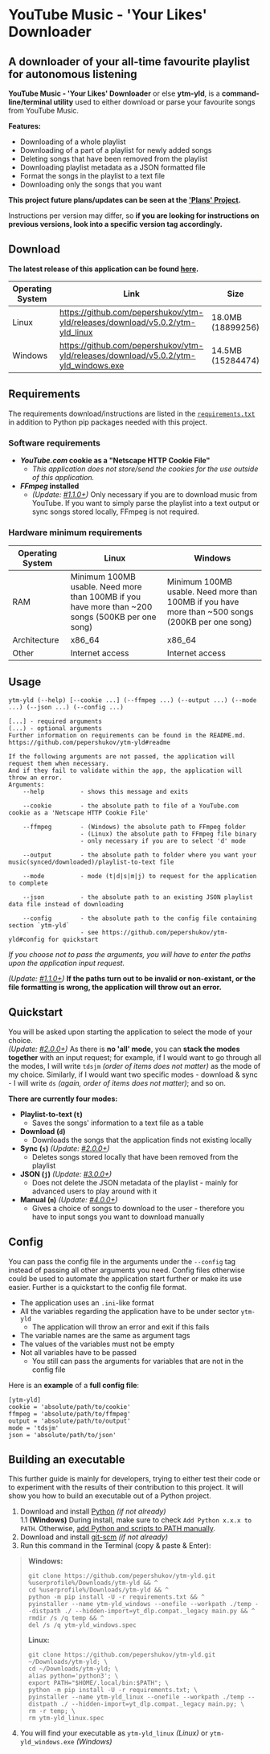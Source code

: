# **YouTube Music - 'Your Likes' Downloader**
## A downloader of your all-time favourite playlist for autonomous listening

**YouTube Music - 'Your Likes' Downloader** or else **ytm-yld**, is a **command-line/terminal utility** used to either download or parse your favourite songs from YouTube Music.

**Features:**
- Downloading of a whole playlist
- Downloading of a part of a playlist for newly added songs
- Deleting songs that have been removed from the playlist
- Downloading playlist metadata as a JSON formatted file
- Format the songs in the playlist to a text file
- Downloading only the songs that you want

**This project future plans/updates can be seen at the ['Plans' Project](https://github.com/pepershukov/ytm-yld/projects/1).**  

Instructions per version may differ, so **if you are looking for instructions on previous versions, look into a specific version tag accordingly.**

## Download

**The latest release of this application can be found [here](https://github.com/pepershukov/ytm-yld/releases/latest).**

| Operating System | Link | Size | SHA256 |
|---|---|---|---|
| Linux | https://github.com/pepershukov/ytm-yld/releases/download/v5.0.2/ytm-yld_linux | 18.0MB (18899256) | F22D3AC49B31E50CDD639AA3CFC0F24701BABFE0CA6A3207854BE802CC7745FD |
| Windows | https://github.com/pepershukov/ytm-yld/releases/download/v5.0.2/ytm-yld_windows.exe | 14.5MB (15284474) | DE232992F86773DD39DD5AF8E14F9E7E278D76E5E7B1593B95DD3014A18E17B7 |

## Requirements

The requirements download/instructions are listed in the [`requirements.txt`](https://raw.githubusercontent.com/pepershukov/ytm-yld/main/requirements.txt) in addition to Python pip packages needed with this project.

### Software requirements
- ***YouTube.com* cookie as a "Netscape HTTP Cookie File"**
  - *This application does not store/send the cookies for the use outside of this application.*
- ***FFmpeg* installed**
  - _(Update: [#1.1.0+](https://github.com/pepershukov/ytm-yld/releases/tag/v1.1.0))_ Only necessary if you are to download music from YouTube. If you want to simply parse the playlist into a text output or sync songs stored locally, FFmpeg is not required.

### Hardware minimum requirements
| Operating System | Linux                                                                                            | Windows                                                                                          |
|------------------|--------------------------------------------------------------------------------------------------|--------------------------------------------------------------------------------------------------|
| RAM              | Minimum 100MB usable. Need more than 100MB if you have more than ~200 songs (500KB per one song) | Minimum 100MB usable. Need more than 100MB if you have more than ~500 songs (200KB per one song) |
| Architecture     | x86_64                                                                                           | x86_64                                                                                           |
| Other            | Internet access                                                                                  | Internet access                                                                                  |

## Usage

```
ytm-yld (--help) [--cookie ...] (--ffmpeg ...) (--output ...) (--mode ...) (--json ...) (--config ...)

[...] - required arguments
(...) - optional arguments
Further information on requirements can be found in the README.md.
https://github.com/pepershukov/ytm-yld#readme

If the following arguments are not passed, the application will request them when necessary.
And if they fail to validate within the app, the application will throw an error.
Arguments:
    --help          - shows this message and exits

    --cookie        - the absolute path to file of a YouTube.com cookie as a 'Netscape HTTP Cookie File'

    --ffmpeg        - (Windows) the absolute path to FFmpeg folder
                    - (Linux) the absolute path to FFmpeg file binary
                    - only necessary if you are to select 'd' mode
    
    --output        - the absolute path to folder where you want your music(synced/downloaded)/playlist-to-text file
    
    --mode          - mode (t|d|s|m|j) to request for the application to complete
    
    --json          - the absolute path to an existing JSON playlist data file instead of downloading
    
    --config        - the absolute path to the config file containing section `ytm-yld`
                    - see https://github.com/pepershukov/ytm-yld#config for quickstart
```
*If you choose not to pass the arguments, you will have to enter the paths upon the application input request.*

_(Update: [#1.1.0+](https://github.com/pepershukov/ytm-yld/releases/tag/v1.1.0))_ **If the paths turn out to be invalid or non-existant, or the file formatting is wrong, the application will throw out an error.**

## Quickstart

You will be asked upon starting the application to select the mode of your choice.  
_(Update: [#2.0.0+](https://github.com/pepershukov/ytm-yld/releases/tag/v2.0.0))_ As there is **no 'all' mode**, you can **stack the modes together** with an input request; for example, if I would want to go through all the modes, I will write `tdsjm` _(order of items does not matter)_ as the mode of my choice. Similarly, if I would want two specific modes - download & sync - I will write `ds` _(again, order of items does not matter)_; and so on.

**There are currently four modes:**
- **Playlist-to-text (`t`)**
  - Saves the songs' information to a text file as a table
- **Download (`d`)**
  - Downloads the songs that the application finds not existing locally
- **Sync (`s`)** _(Update: [#2.0.0+](https://github.com/pepershukov/ytm-yld/releases/tag/v2.0.0))_
  - Deletes songs stored locally that have been removed from the playlist
- **JSON (`j`)** _(Update: [#3.0.0+](https://github.com/pepershukov/ytm-yld/releases/tag/v3.0.0))_
  - Does not delete the JSON metadata of the playlist - mainly for advanced users to play around with it
- **Manual (`m`)** _(Update: [#4.0.0+](https://github.com/pepershukov/ytm-yld/releases/tag/v4.0.0))_
  - Gives a choice of songs to download to the user - therefore you have to input songs you want to download manually

## Config
You can pass the config file in the arguments under the `--config` tag instead of passing all other arguments you need. Config files otherwise could be used to automate the application start further or make its use easier. Further is a quickstart to the config file format.

- The application uses an `.ini`-like format
- All the variables regarding the application have to be under sector `ytm-yld`
  - The application will throw an error and exit if this fails
- The variable names are the same as argument tags
- The values of the variables must not be empty
- Not all variables have to be passed
  - You still can pass the arguments for variables that are not in the config file

Here is an **example** of a **full config file**:
```
[ytm-yld]
cookie = 'absolute/path/to/cookie'
ffmpeg = 'absolute/path/to/ffmpeg'
output = 'absolute/path/to/output'
mode = 'tdsjm'
json = 'absolute/path/to/json'
```

## Building an executable

This further guide is mainly for developers, trying to either test their code or to experiment with the results of their contribution to this project. It will show you how to build an executable out of a Python project.

1. Download and install [Python](https://python.org) _(if not already)_  
 1.1 **(Windows)** During install, make sure to check `Add Python x.x.x to PATH`. Otherwise, [add Python and scripts to PATH manually](https://datatofish.com/add-python-to-windows-path/).
2. Download and install [git-scm](https://git-scm.com/downloads) _(if not already)_
3. Run this command in the Terminal (copy & paste & Enter):
 >**Windows:**
 >```
 >git clone https://github.com/pepershukov/ytm-yld.git %userprofile%/Downloads/ytm-yld && ^
 >cd %userprofile%/Downloads/ytm-yld && ^
 >python -m pip install -U -r requirements.txt && ^
 >pyinstaller --name ytm-yld_windows --onefile --workpath ./temp --distpath ./ --hidden-import=yt_dlp.compat._legacy main.py && ^
 >rmdir /s /q temp && ^
 >del /s /q ytm-yld_windows.spec
 >```
 >**Linux:** 
 >```
 >git clone https://github.com/pepershukov/ytm-yld.git ~/Downloads/ytm-yld; \
 >cd ~/Downloads/ytm-yld; \
 >alias python='python3'; \
 >export PATH="$HOME/.local/bin:$PATH"; \
 >python -m pip install -U -r requirements.txt; \
 >pyinstaller --name ytm-yld_linux --onefile --workpath ./temp --distpath ./ --hidden-import=yt_dlp.compat._legacy main.py; \
 >rm -r temp; \
 >rm ytm-yld_linux.spec
 >```    
4. You will find your executable as `ytm-yld_linux` *(Linux)* or `ytm-yld_windows.exe` *(Windows)*
